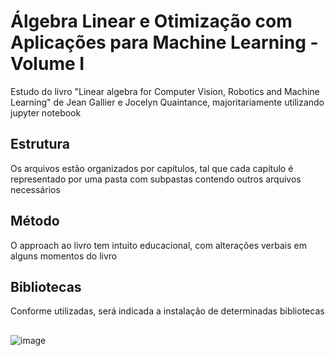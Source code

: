 # Álgebra Linear e Otimização com Aplicações para Machine Learning - Volume I
Estudo do livro "Linear algebra for Computer Vision, Robotics and Machine Learning" de Jean Gallier e Jocelyn Quaintance, majoritariamente utilizando jupyter notebook
## Estrutura
Os arquivos estão organizados por capítulos, tal que cada capítulo é representado por uma pasta com subpastas contendo outros arquivos necessários
## Método
O approach ao livro tem intuito educacional, com alterações verbais em alguns momentos do livro
## Bibliotecas
Conforme utilizadas, será indicada a instalação de determinadas bibliotecas
## 
![image](https://github.com/thiagocaveglion/linear_algebra_for_ml/assets/107949964/b130a591-60de-4f9e-a52d-481df8f37990)
